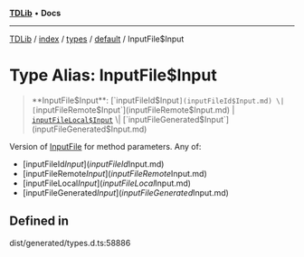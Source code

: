 [**TDLib**](../../../../../../README.md) • **Docs**

***

[TDLib](../../../../../../modules.md) / [index](../../../../../README.md) / [types](../../../README.md) / [default](../README.md) / InputFile$Input

# Type Alias: InputFile$Input

> **InputFile$Input**: [`inputFileId$Input`](inputFileId$Input.md) \| [`inputFileRemote$Input`](inputFileRemote$Input.md) \| [`inputFileLocal$Input`](inputFileLocal$Input.md) \| [`inputFileGenerated$Input`](inputFileGenerated$Input.md)

Version of [InputFile](InputFile.md) for method parameters.
Any of:
- [inputFileId$Input](inputFileId$Input.md)
- [inputFileRemote$Input](inputFileRemote$Input.md)
- [inputFileLocal$Input](inputFileLocal$Input.md)
- [inputFileGenerated$Input](inputFileGenerated$Input.md)

## Defined in

dist/generated/types.d.ts:58886
